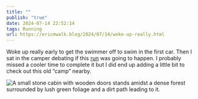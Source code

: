 ```yaml
---
title: ""
publish: "true"
date: 2024-07-14 22:52:14
tags: Running
url: https://ericmwalk.blog/2024/07/14/woke-up-really.html
---
```


Woke up really early to get the swimmer off to swim in the first car. Then I sat in the camper debating if this [run]([https://strava.com/activities/11886117473](https://strava.com/activities/11886117473)) was going to happen. I probably missed a cooler time to complete it but I did end up adding a little bit to check out this old “camp” nearby.

![A small stone cabin with wooden doors stands amidst a dense forest surrounded by lush green foliage and a dirt path leading to it.](https://ericmwalk.blog/uploads/2024/img-0830.jpeg)